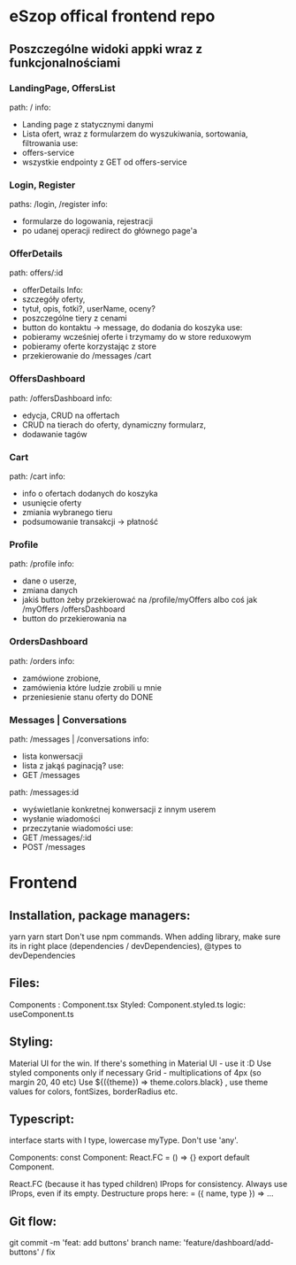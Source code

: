 # eSzop offical frontend repo
## Poszczególne widoki appki wraz z funkcjonalnościami

### LandingPage, OffersList
path: /
info: 
- Landing page z statycznymi danymi
- Lista ofert, wraz z formularzem do wyszukiwania, sortowania, filtrowania
use: 
- offers-service
- wszystkie endpointy z GET od offers-service

### Login, Register
paths: /login, /register
info:
- formularze do logowania, rejestracji
- po udanej operacji redirect do głównego page'a

### OfferDetails
path: offers/:id
- offerDetails
Info:
- szczegóły oferty,
- tytuł, opis, fotki?, userName, oceny?
- poszczególne tiery z cenami
- button do kontaktu -> message, do dodania do koszyka
use:
- pobieramy wcześniej oferte i trzymamy do w store reduxowym
- pobieramy oferte korzystając z store 
- przekierowanie do /messages /cart

### OffersDashboard
path: /offersDashboard
info:
- edycja, CRUD na offertach
- CRUD na tierach do oferty, dynamiczny formularz,
- dodawanie tagów

### Cart
path: /cart
info:
- info o ofertach dodanych do koszyka
- usunięcie oferty
- zmiania wybranego tieru
- podsumowanie transakcji -> płatność

### Profile
path: /profile
info:
- dane o userze,
- zmiana danych
- jakiś button żeby przekierować na /profile/myOffers albo coś jak /myOffers /offersDashboard
- button do przekierowania na 

### OrdersDashboard
path: /orders
info:
- zamówione zrobione,
- zamówienia które ludzie zrobili u mnie
- przeniesienie stanu oferty do DONE

### Messages | Conversations
path: /messages | /conversations
info:
- lista konwersacji
- lista z jakąś paginacją?
use:
- GET /messages

path: /messages:id
- wyświetlanie konkretnej konwersacji z innym userem
- wysłanie wiadomości
- przeczytanie wiadomości
use:
- GET /messages/:id
- POST /messages


# Frontend
## Installation, package managers:

yarn
yarn start
Don't use npm commands.
When adding library, make sure its in right place (dependencies / devDependencies), @types to devDependencies

## Files:

Components : Component.tsx
Styled: Component.styled.ts
logic: useComponent.ts

## Styling:

Material UI for the win.
If there's something in Material UI - use it :D
Use styled components only if necessary
Grid - multiplications of 4px (so margin 20, 40 etc)
Use ${({theme}) => theme.colors.black} , use theme values for colors, fontSizes, borderRadius etc.

## Typescript:

interface starts with I
type, lowercase myType.
Don't use 'any'.

Components:
const Component: React.FC<IProps> = () => {}
export default Component.

React.FC (because it has typed children)
IProps for consistency. Always use IProps, even if its empty.
Destructure props here: = ({ name, type }) => ...

## Git flow:

git commit -m 'feat: add buttons'
branch name: 'feature/dashboard/add-buttons' / fix
